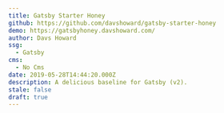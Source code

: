 ```yaml
---
title: Gatsby Starter Honey
github: https://github.com/davshoward/gatsby-starter-honey
demo: https://gatsbyhoney.davshoward.com/
author: Davs Howard
ssg:
  - Gatsby
cms:
  - No Cms
date: 2019-05-28T14:44:20.000Z
description: A delicious baseline for Gatsby (v2).
stale: false
draft: true
---
```

